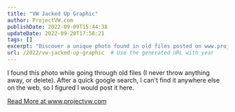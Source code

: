 ```yaml
---
title: "VW Jacked Up Graphic"
author: ProjectVW.com
publishDate: 2022-09-09T15:44:38
updateDate: 2022-09-20T17:58:21
tags: []
excerpt: "Discover a unique photo found in old files posted on www.projectvw.com. Uncover a hidden gem not found elsewhere online. #VW #Photography #Vintage"
url: /2022/vw-jacked-up-graphic  # Use the generated URL with year
---
```

<p>I found this photo while going through old files (I never throw anything away, or delete). After a quick google search, I can't find it anywhere else on the web, so I figured I would post it here.</p>  <a href="https://www.projectvw.com/vw-jacked-up">Read More at www.projectvw.com</a>

